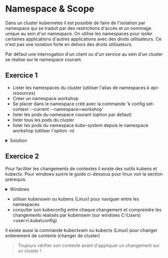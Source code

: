 # Namespace & Scope

Dans un cluster kubernetes il est possible de faire de l'isolation par namespace qui se traduit par des restrictions d'accès et un nommage unique au sein d'un namespace.
On utilise les namespaces pour isoler certaines applications d'autres applications avec des droits utilisateurs. Ce n'est pas une isolation forte en dehors des droits utilisateurs.

Par défaut une interrogation d'un client ou d'un service au sein d'un cluster se réalise sur le namespace courant.

## Exercice 1

- Lister les namespaces du cluster (utiliser l'alias de namespaces _k api-resources_)
- Créer un namespace workshop
- Se placer dans le namespace créé avec la commande 'k config set-context --current --namespace=workshop'
- lister les pods du namespace courant (option par defaut)
- lister tous les pods du cluster
- lister les pods du namespace _kube-system_ depuis le namespace workshop (utiliser l'option -n)

<details>
<summary>Solution</summary>

```shell
k get ns
k create ns workshop
k config set-context --current --namespace=workshop
k get po
k get po -A
k get po -n kube-system
```

Certaines ressources ont un scope cluster d'autres ressources ont un scope namespace, utiliser _k api-resources_ pour connaître le scope.

</details>

## Exercice 2

Pour faciliter les changements de contextes il existe des outils kubens et kubectx. Pour windows suivre le guide ci-dessous pour linux voir la section prérequis.

<details>
<summary>Windows</summary>

Télécharger les deux binaires kubenswin et kubectxwin aux urls suivantes :

- [kubenswin](https://github.com/thomasliddledba/kubenswin/blob/master/bin/kubenswin.exe)
- [kubectxwin](https://github.com/thomasliddledba/kubectxwin/blob/master/bin/kubectxwin.exe)

Créer un répertoire pour ces deux binaires et ajouter ce répertoire à votre PATH
(Click droit "Ce PC" dans l'exporateur de fichiers -\> Propriétés -\> Paramètres système avancés -\> Variables d'environnement -\> Path)

</details>

- utiliser kubenswin ou kubens (Linux) pour naviguer entre les namespaces
- consulter son kubeconfig entre chaque changement et comprendre les changements réalisés par kubenswin (sur windows C:\Users\\<user\>\\.kube\config)

Il existe aussi la commande kubectxwin ou kubectx (Linux) pour changer entierement de contexte (changer de cluster)

> Toujours vérifier son contexte avant d'appliquer un changement sur un cluster !

